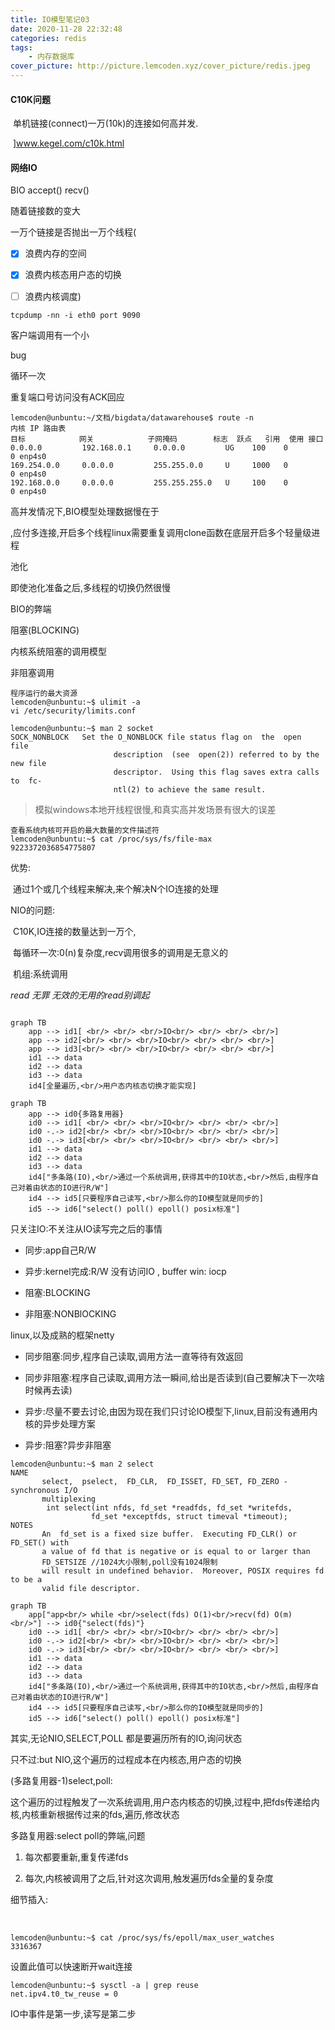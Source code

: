 ```yaml
---
title: IO模型笔记03
date: 2020-11-28 22:32:48
categories: redis
tags:
    - 内存数据库
cover_picture: http://picture.lemcoden.xyz/cover_picture/redis.jpeg
---
```


#### C10K问题

​			单机链接(connect)一万(10k)的连接如何高并发.

​			]www.kegel.com/c10k.html

#### 网络IO

BIO accept() recv()

随着链接数的变大

一万个链接是否抛出一万个线程(

- [x] 浪费内存的空间

- [x] 浪费内核态用户态的切换

- [ ] 浪费内核调度)

```
tcpdump -nn -i eth0 port 9090
```

客户端调用有一个小

bug

循环一次

重复端口号访问没有ACK回应

````
lemcoden@unbuntu:~/文档/bigdata/datawarehouse$ route -n
内核 IP 路由表
目标            网关            子网掩码        标志  跃点   引用  使用 接口
0.0.0.0         192.168.0.1     0.0.0.0         UG    100    0        0 enp4s0
169.254.0.0     0.0.0.0         255.255.0.0     U     1000   0        0 enp4s0
192.168.0.0     0.0.0.0         255.255.255.0   U     100    0        0 enp4s0
````

高并发情况下,BIO模型处理数据慢在于

,应付多连接,开启多个线程linux需要重复调用clone函数在底层开启多个轻量级进程



池化



即使池化准备之后,多线程的切换仍然很慢



BIO的弊端

阻塞(BLOCKING)



内核系统阻塞的调用模型



非阻塞调用

```
程序运行的最大资源
lemcoden@unbuntu:~$ ulimit -a
vi /etc/security/limits.conf 
```



```
lemcoden@unbuntu:~$ man 2 socket
SOCK_NONBLOCK   Set the O_NONBLOCK file status flag on  the  open  file
                       description  (see  open(2)) referred to by the new file
                       descriptor.  Using this flag saves extra calls  to  fc‐
                       ntl(2) to achieve the same result.

```

> 模拟windows本地开线程很慢,和真实高并发场景有很大的误差

```
查看系统内核可开启的最大数量的文件描述符
lemcoden@unbuntu:~$ cat /proc/sys/fs/file-max 
9223372036854775807
```

优势:

​	通过1个或几个线程来解决,来个解决N个IO连接的处理

NIO的问题:

​	C10K,IO连接的数量达到一万个,

​	每循环一次:0(n)复杂度,recv调用很多的调用是无意义的

​	机组:系统调用

*read 无罪 无效的无用的read别调起*

```mermaid

graph TB
	app --> id1[ <br/> <br/> <br/>IO<br/> <br/> <br/> <br/>]
	app --> id2[<br/> <br/> <br/>IO<br/> <br/> <br/> <br/>]
	app --> id3[<br/> <br/> <br/>IO<br/> <br/> <br/> <br/>]
	id1 --> data
	id2 --> data
	id3 --> data
	id4[全量遍历,<br/>用户态内核态切换才能实现]
```

```mermaid
graph TB
  	app --> id0{多路复用器}
	id0 --> id1[ <br/> <br/> <br/>IO<br/> <br/> <br/> <br/>]
	id0 -.-> id2[<br/> <br/> <br/>IO<br/> <br/> <br/> <br/>]
	id0 -.-> id3[<br/> <br/> <br/>IO<br/> <br/> <br/> <br/>]
	id1 --> data
	id2 --> data
	id3 --> data
	id4["多条路(IO),<br/>通过一个系统调用,获得其中的IO状态,<br/>然后,由程序自己对着由状态的IO进行R/W"]
	id4 --> id5[只要程序自己读写,<br/>那么你的IO模型就是同步的]
	id5 --> id6["select() poll() epoll() posix标准"]
```

只关注IO:不关注从IO读写完之后的事情

* 同步:app自己R/W

* 异步:kernel完成:R/W 没有访问IO , buffer win: iocp



* 阻塞:BLOCKING

* 非阻塞:NONBlOCKING



linux,以及成熟的框架netty

* 同步阻塞:同步,程序自己读取,调用方法一直等待有效返回

* 同步非阻塞:程序自己读取,调用方法一瞬间,给出是否读到(自己要解决下一次啥时候再去读)



* 异步:尽量不要去讨论,由因为现在我们只讨论IO模型下,linux,目前没有通用内核的异步处理方案
* 异步:阻塞?异步非阻塞

```
lemcoden@unbuntu:~$ man 2 select
NAME
       select,  pselect,  FD_CLR,  FD_ISSET, FD_SET, FD_ZERO - synchronous I/O
       multiplexing
		int select(int nfds, fd_set *readfds, fd_set *writefds,
                  fd_set *exceptfds, struct timeval *timeout);
NOTES
       An  fd_set is a fixed size buffer.  Executing FD_CLR() or FD_SET() with
       a value of fd that is negative or is equal to or larger than 
       FD_SETSIZE //1024大小限制,poll没有1024限制
       will result in undefined behavior.  Moreover, POSIX requires fd to be a
       valid file descriptor.

```

```mermaid
graph TB
  	app["app<br/> while <br/>select(fds) O(1)<br/>recv(fd) O(m) <br/>"] --> id0{"select(fds)"}
	id0 --> id1[ <br/> <br/> <br/>IO<br/> <br/> <br/> <br/>]
	id0 -.-> id2[<br/> <br/> <br/>IO<br/> <br/> <br/> <br/>]
	id0 -.-> id3[<br/> <br/> <br/>IO<br/> <br/> <br/> <br/>]
	id1 --> data
	id2 --> data
	id3 --> data
	id4["多条路(IO),<br/>通过一个系统调用,获得其中的IO状态,<br/>然后,由程序自己对着由状态的IO进行R/W"]
	id4 --> id5[只要程序自己读写,<br/>那么你的IO模型就是同步的]
	id5 --> id6["select() poll() epoll() posix标准"]
```

其实,无论NIO,SELECT,POLL 都是要遍历所有的IO,询问状态

只不过:but NIO,这个遍历的过程成本在内核态,用户态的切换

(多路复用器-1)select,poll:

​	这个遍历的过程触发了一次系统调用,用户态内核态的切换,过程中,把fds传递给内核,内核重新根据传过来的fds,遍历,修改状态

多路复用器:select poll的弊端,问题

1. 每次都要重新,重复传递fds

2. 每次,内核被调用了之后,针对这次调用,触发遍历fds全量的复杂度

细节插入:

​	



















```
lemcoden@unbuntu:~$ cat /proc/sys/fs/epoll/max_user_watches 
3316367
```

设置此值可以快速断开wait连接

```
lemcoden@unbuntu:~$ sysctl -a | grep reuse
net.ipv4.t0_tw_reuse = 0
```













IO中事件是第一步,读写是第二步
